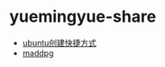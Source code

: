 # yuemingyue-share
- [ubuntu创建快捷方式](https://github.com/yuemingyueCN/yuemingyue-share/tree/main/%5B2023-08-06%5Dlinux%E5%88%9B%E5%BB%BA%E8%BD%AF%E4%BB%B6%E5%BF%AB%E6%8D%B7%E6%96%B9%E5%BC%8F)
- [maddpg](https://github.com/yuemingyueCN/MADDPG)
